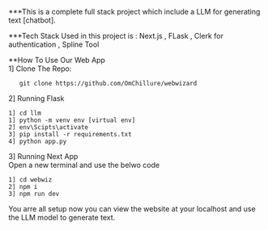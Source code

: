 ***This is a complete full stack project which include a LLM for generating text [chatbot].

***Tech Stack Used in this project is : Next.js , FLask , Clerk for authentication , Spline Tool

**How To Use Our Web App
<br />
1] Clone The Repo:
```
   git clone https://github.com/OmChillure/webwizard
```

2] Running Flask 
<br />
```
1] cd llm
1] python -m venv env [virtual env]
2] env\Scipts\activate
3] pip install -r requirements.txt
4] python app.py
```

3] Running Next App
<br />
Open a new terminal and use the belwo code
```
1] cd webwiz
2] npm i
3] npm run dev
```
You arre all setup now you can view the website at your localhost and use the LLM model to generate text.
